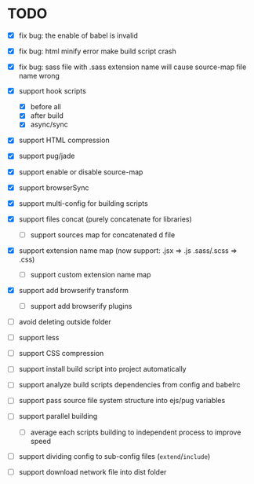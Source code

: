 # TODO

- [x] fix bug: the enable of babel is invalid
- [x] fix bug: html minify error make build script crash
- [x] fix bug: sass file with .sass extension name will cause source-map file name wrong

- [x] support hook scripts
	- [x] before all
	- [x] after build
	- [x] async/sync
- [x] support HTML compression
- [x] support pug/jade
- [x] support enable or disable source-map
- [x] support browserSync
- [x] support multi-config for building scripts
- [x] support files concat (purely concatenate for libraries)
	- [ ] support sources map for concatenated d file
- [x] support extension name map (now support: .jsx => .js .sass/.scss => .css)
	- [ ] support custom extension name map
- [x] support add browserify transform
	- [ ] support add browserify plugins
- [ ] avoid deleting outside folder
- [ ] support less
- [ ] support CSS compression
- [ ] support install build script into project automatically 
- [ ] support analyze build scripts dependencies from config and babelrc
- [ ] support pass source file system structure into ejs/pug variables
- [ ] support parallel building
	- [ ] average each scripts building to independent process to improve speed
- [ ] support dividing config to sub-config files (`extend`/`include`)
- [ ] support download network file into dist folder
